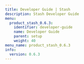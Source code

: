 ```yaml
---
title: Developer Guide | Stash
description: Stash Developer Guide
menu:
  product_stash_0.6.3:
    identifier: developer-guide
    name: Developer Guide
    parent: setup
    weight: 40
menu_name: product_stash_0.6.3
info:
  version: 0.6.3
---
```


